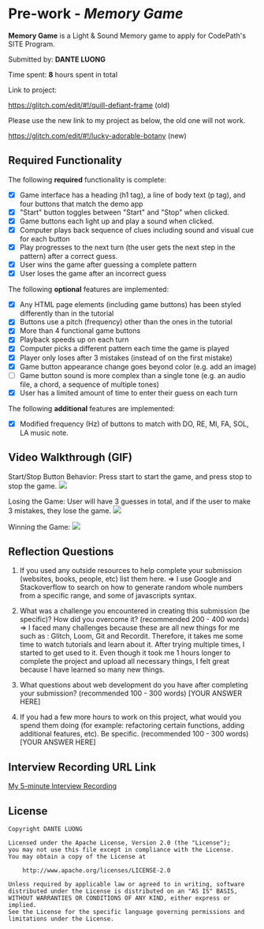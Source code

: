# Pre-work - *Memory Game*

**Memory Game** is a Light & Sound Memory game to apply for CodePath's SITE Program. 

Submitted by: **DANTE LUONG**

Time spent: **8** hours spent in total

Link to project: 

https://glitch.com/edit/#!/quill-defiant-frame (old)


Please use the new link to my project as below, the old one will not work.

https://glitch.com/edit/#!/lucky-adorable-botany (new)

## Required Functionality

The following **required** functionality is complete:

* [x] Game interface has a heading (h1 tag), a line of body text (p tag), and four buttons that match the demo app
* [x] "Start" button toggles between "Start" and "Stop" when clicked. 
* [x] Game buttons each light up and play a sound when clicked. 
* [x] Computer plays back sequence of clues including sound and visual cue for each button
* [x] Play progresses to the next turn (the user gets the next step in the pattern) after a correct guess. 
* [x] User wins the game after guessing a complete pattern
* [x] User loses the game after an incorrect guess

The following **optional** features are implemented:

* [x] Any HTML page elements (including game buttons) has been styled differently than in the tutorial
* [x] Buttons use a pitch (frequency) other than the ones in the tutorial
* [x] More than 4 functional game buttons
* [x] Playback speeds up on each turn
* [x] Computer picks a different pattern each time the game is played
* [x] Player only loses after 3 mistakes (instead of on the first mistake)
* [x] Game button appearance change goes beyond color (e.g. add an image)
* [ ] Game button sound is more complex than a single tone (e.g. an audio file, a chord, a sequence of multiple tones)
* [x] User has a limited amount of time to enter their guess on each turn

The following **additional** features are implemented:

- [x] Modified frequency (Hz) of buttons to match with DO, RE, MI, FA, SOL, LA music note.

## Video Walkthrough (GIF)

Start/Stop Button Behavior: Press start to start the game, and press stop to stop the game.
![](http://g.recordit.co/cLvcRUqiQX.gif)

Losing the Game: User will have 3 guesses in total, and if the user to make 3 mistakes, they lose the game.
![](http://g.recordit.co/TIsIqSv1xH.gif)

Winning the Game:
![](http://g.recordit.co/622exbcIhS.gif)

## Reflection Questions
1. If you used any outside resources to help complete your submission (websites, books, people, etc) list them here. 
=> I use Google and Stackoverflow to search on how to generate random whole numbers from a specific range, and some of javascripts syntax. 

2. What was a challenge you encountered in creating this submission (be specific)? How did you overcome it? (recommended 200 - 400 words) 
=> I faced many challenges because these are all new things for me such as : Glitch, Loom, Git and Recordit. Therefore, it takes me some time to watch tutorials and learn about it. After trying multiple times, I started to get used to it. Even though it took me 1 hours longer to complete the project and upload all necessary things, I felt great because I have learned so many new things.

3. What questions about web development do you have after completing your submission? (recommended 100 - 300 words) 
[YOUR ANSWER HERE]

4. If you had a few more hours to work on this project, what would you spend them doing (for example: refactoring certain functions, adding additional features, etc). Be specific. (recommended 100 - 300 words) 
[YOUR ANSWER HERE]



## Interview Recording URL Link

[My 5-minute Interview Recording](your-link-here)


## License

    Copyright DANTE LUONG

    Licensed under the Apache License, Version 2.0 (the "License");
    you may not use this file except in compliance with the License.
    You may obtain a copy of the License at

        http://www.apache.org/licenses/LICENSE-2.0

    Unless required by applicable law or agreed to in writing, software
    distributed under the License is distributed on an "AS IS" BASIS,
    WITHOUT WARRANTIES OR CONDITIONS OF ANY KIND, either express or implied.
    See the License for the specific language governing permissions and
    limitations under the License.